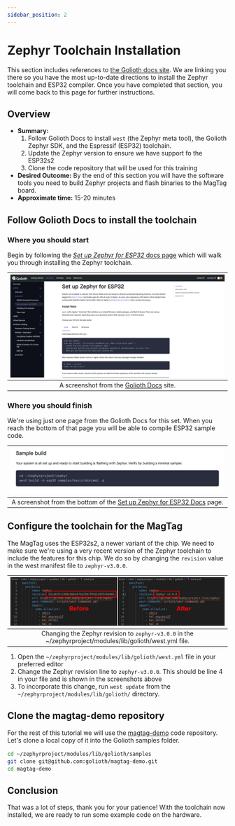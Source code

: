 ```yaml
---
sidebar_position: 2
---
```


# Zephyr Toolchain Installation

This section includes references to [the Golioth docs site](https://docs.golioth.io/). We are linking you there so you have the most up-to-date directions to install the Zephyr toolchain and ESP32 compiler. Once you have completed that section, you will come back to this page for further instructions.

## Overview

* **Summary:**
  1. Follow Golioth Docs to install `west` (the Zephyr meta tool), the Golioth Zephyr SDK, and the Espressif (ESP32) toolchain.
  2. Update the Zephyr version to ensure we have support fo the ESP32s2
  3. Clone the code repository that will be used for this training
* **Desired Outcome:** By the end of this section you will have the software tools you need to build Zephyr projects and flash binaries to the MagTag board.
* **Approximate time:** 15-20 minutes

## Follow Golioth Docs to install the toolchain

### Where you should start

Begin by following the [*Set up Zephyr for ESP32* docs page](https://docs.golioth.io/hardware/esp32/quickstart/set-up-zephyr) which will walk you through installing the Zephyr toolchain.

| [![Golioth Docs for installing ESP32 Zephyr toolchain](assets/golioth-docs-esp32-toolchain.png)](https://docs.golioth.io/hardware/esp32/quickstart/set-up-zephyr) |
|:--:|
| A screenshot from the [Golioth Docs](https://docs.golioth.io/hardware/esp32/quickstart/set-up-zephyr) site. |

### Where you should finish

We're using just one page from the Golioth Docs for this set. When you reach the bottom of that page you will be able to compile ESP32 sample code.

| [![Bottom of Golioth Docs page for installing ESP32 Zephyr toolchain](assets/golioth-docs-esp32-toolchain-end.png)](https://docs.golioth.io/hardware/esp32/quickstart/set-up-zephyr) |
|:--:|
| A screenshot from the bottom of the [Set up Zephyr for ESP32 Docs](https://docs.golioth.io/hardware/esp32/quickstart/set-up-zephyr) page. |

## Configure the toolchain for the MagTag

The MagTag uses the ESP32s2, a newer variant of the chip. We need to make sure we're using a very recent version of the Zephyr toolchain to include the features for this chip. We do so by changing the `revision` value in the west manifest file to `zephyr-v3.0.0`.

| ![Bottom of Golioth Docs page for installing ESP32 Zephyr toolchain](assets/golioth-docs-esp32-toolchain-change-zephyr-version.png) |
|:--:|
| Changing the Zephyr revision to `zephyr-v3.0.0` in the ~/zephyrproject/modules/lib/golioth/west.yml file. |

1. Open the `~/zephyrproject/modules/lib/golioth/west.yml` file in your preferred editor
2. Change the Zephyr revision line to `zephyr-v3.0.0`. This should be line 4 in your file and is shown in the screenshots above
3. To incorporate this change, run `west update` from the `~/zephyrproject/modules/lib/golioth/` directory.

## Clone the magtag-demo repository

For the rest of this tutorial we will use the [magtag-demo](https://github.com/golioth/magtag-demo) code repository. Let's clone a local copy of it into the Golioth samples folder.

```bash
cd ~/zephyrproject/modules/lib/golioth/samples
git clone git@github.com:golioth/magtag-demo.git
cd magtag-demo
```

## Conclusion

That was a lot of steps, thank you for your patience! With the toolchain now installed, we are ready to run some example code on the hardware.
